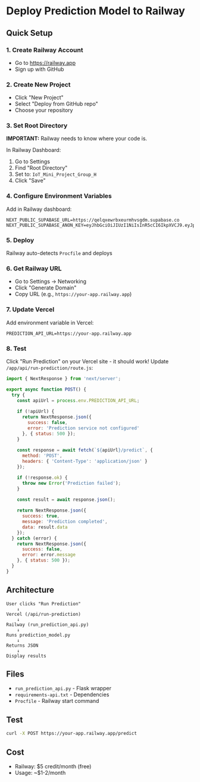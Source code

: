 # Deploy Prediction Model to Railway

## Quick Setup

### 1. Create Railway Account
- Go to https://railway.app
- Sign up with GitHub

### 2. Create New Project
- Click "New Project"
- Select "Deploy from GitHub repo"
- Choose your repository

### 3. Set Root Directory
**IMPORTANT:** Railway needs to know where your code is.

In Railway Dashboard:
1. Go to Settings
2. Find "Root Directory"
3. Set to: `IoT_Mini_Project_Group_H`
4. Click "Save"

### 4. Configure Environment Variables
Add in Railway dashboard:
```
NEXT_PUBLIC_SUPABASE_URL=https://qelqxewrbxeurmhvsgdm.supabase.co
NEXT_PUBLIC_SUPABASE_ANON_KEY=eyJhbGciOiJIUzI1NiIsInR5cCI6IkpXVCJ9.eyJpc3MiOiJzdXBhYmFzZSIsInJlZiI6InFlbHF4ZXdyYnhldXJtaHZzZ2RtIiwicm9sZSI6ImFub24iLCJpYXQiOjE3NTg3MjQ2MTQsImV4cCI6MjA3NDMwMDYxNH0.ZrxUJH5n4CjqSxzeHuD0nUaCQ2hcMDxSIn5w3qqsNRI
```

### 5. Deploy
Railway auto-detects `Procfile` and deploys

### 6. Get Railway URL
- Go to Settings → Networking
- Click "Generate Domain"
- Copy URL (e.g., `https://your-app.railway.app`)

### 7. Update Vercel
Add environment variable in Vercel:
```
PREDICTION_API_URL=https://your-app.railway.app
```

### 8. Test
Click "Run Prediction" on your Vercel site - it should work!
Update `/app/api/run-prediction/route.js`:

```javascript
import { NextResponse } from 'next/server';

export async function POST() {
  try {
    const apiUrl = process.env.PREDICTION_API_URL;
    
    if (!apiUrl) {
      return NextResponse.json({ 
        success: false, 
        error: 'Prediction service not configured' 
      }, { status: 500 });
    }
    
    const response = await fetch(`${apiUrl}/predict`, {
      method: 'POST',
      headers: { 'Content-Type': 'application/json' }
    });

    if (!response.ok) {
      throw new Error('Prediction failed');
    }

    const result = await response.json();
    
    return NextResponse.json({ 
      success: true, 
      message: 'Prediction completed',
      data: result.data
    });
  } catch (error) {
    return NextResponse.json({ 
      success: false, 
      error: error.message 
    }, { status: 500 });
  }
}
```

## Architecture

```
User clicks "Run Prediction"
    ↓
Vercel (/api/run-prediction)
    ↓
Railway (run_prediction_api.py)
    ↓
Runs prediction_model.py
    ↓
Returns JSON
    ↓
Display results
```

## Files
- `run_prediction_api.py` - Flask wrapper
- `requirements-api.txt` - Dependencies
- `Procfile` - Railway start command

## Test
```bash
curl -X POST https://your-app.railway.app/predict
```

## Cost
- Railway: $5 credit/month (free)
- Usage: ~$1-2/month
